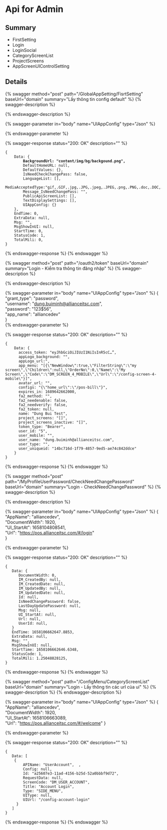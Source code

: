 # Api for Admin

## Summary

* FirstSetting
* Login
* LoginSocial
* CategoryScreenList
* ProjectScreens
* AppScreenUIControlSetting

## Details

{% swagger method="post" path="/GlobalAppSetting/FisrtSetting" baseUrl="domain" summary="Lấy thông tin config default" %}
{% swagger-description %}

{% endswagger-description %}

{% swagger-parameter in="body" name="UIAppConfig" type="Json" %}

{% endswagger-parameter %}

{% swagger-response status="200: OK" description="" %}
<pre class="language-javascript"><code class="lang-javascript">{
    Data: {
<strong>        BackgroundUrl: "content/img/bg/backgound.png",
</strong>        DefaultHomeURL: null,
        DefaultValues: {},
        IsNeedCheckChangePass: false,
        LanguageList: [],
        MediaAcceptedType:"gif,.GIF,.jpg,.JPG,.jpeg,.JPEG,.png,.PNG,.doc,.DOC,.docx,.docx,.xls,.XLS,.xlsx,.xlsx,.pdf,.PDF,.txt,.TXT,.dwg,.DWG,.sql,.json,.HEIC,.HEIF,.HEVC",
        Message_IsNeedChangePass: "",
        PublicApiScreenList: [],
        TextDisplaySettings: [],
        UIAppConfig: {}
    },
    EndTime: 0,
    ExtraData: null,
    Msg: "",
    MsgShowInUI: null,
    StartTime: 0,
    StatusCode: 1,
    TotalMili: 0,
}
</code></pre>
{% endswagger-response %}
{% endswagger %}  

{% swagger method="post" path="/oauth2/token" baseUrl="domain" summary="Login - Kiểm tra thông tin đăng nhập" %}
{% swagger-description %}

{% endswagger-description %}

{% swagger-parameter in="body" name="UIAppConfig" type="Json" %}
{  
    "grant_type": "password",  
    "username": "dung.buiminh@allianceitsc.com",  
    "password": "123$56",  
    "app_name": "alliancedev"  
}  
{% endswagger-parameter %}

{% swagger-response status="200: OK" description="" %}
<pre class="language-javascript"><code class="lang-javascript">{
    Data: {
      access_token: "eyJhbGciOiJIUzI1NiIsInR5cC…”,
      appLogo_background: "",
      appLogo_url:",
      app_menu: "[{\"NewWindow\":true,\"FilterString\":\"my screen\",\"Children\":null,\"OrderNo\":0,\"Name\":\"My                Screen\",\"Code\":\"DM_SCREEN_4_MOBILE\",\"Url\":\"/config-screen-4-mobile\"}]",
      avatar_url: "",
      configs: "{\"home_url\":\"/pos-bill\"}",
      expires_in: 1689642662000,
      fa2_method: "",
      fa2_needenable: false,
      fa2_needverify: false,
      fa2_token: null,
      name: "Dung Bui Test",
      project_screens: "[]",
      project_screens_inactive: "[]",
      token_type: "Bearer",
      user_id: "5",
      user_mobile: "",
      user_name: "dung.buiminh@allianceitsc.com",
      user_type: "",
      user_uniqueid: "14bc716d-1f79-4857-9ed5-ae74c842ddce"
    }
}
</code></pre>
{% endswagger-response %}
{% endswagger %}
  
  
{% swagger method="post" path="/MyProfileUserPassword/CheckNeedChangePassword" baseUrl="domain" summary="Login - CheckNeedChangePassword" %}
{% swagger-description %}

{% endswagger-description %}

{% swagger-parameter in="body" name="UIAppConfig" type="Json" %}
{  
    "AppName": "alliancedev",  
    "DocumentWidth": 1920,  
    "UI_StartAt": 1658104808541,  
    "Url": "https://pos.allianceitsc.com/#/login"  
}

{% endswagger-parameter %}

{% swagger-response status="200: OK" description="" %}
<pre class="language-javascript"><code class="lang-javascript">{
   Data: {
      DocumentWidth: 0,
      IM_CreatedBy: null,
      IM_CreatedDate: null,
      IM_UpdatedBy: null,
      IM_UpdatedDate: null,
      Id: null,
      IsNeedChangePassword: false,
      LastDayUpdatePassword: null,
      Msg: null,
      UI_StartAt: null,
      Url: null,
      UserId: null,
   }
   EndTime: 1658106662647.8853,
   ExtraData: null,
   Msg: "",
   MsgShowInUI: null,
   StartTime: 1658106662646.6348,
   StatusCode: 1,
   TotalMili: 1.25048828125,
}
</code></pre>
{% endswagger-response %}
{% endswagger %}  
  
  
{% swagger method="post" path="/ConfigMenu/CategoryScreenList" baseUrl="domain" summary="Login - Lấy thông tin các url của ui" %}
{% swagger-description %}
{% endswagger-description %}

{% swagger-parameter in="body" name="UIAppConfig" type="Json" %}
{  
    "AppName": "alliancedev",  
    "DocumentWidth": 1920,  
    "UI_StartAt": 1658106663089,  
    "Url": "https://pos.allianceitsc.com/#/welcome"
}

{% endswagger-parameter %}

{% swagger-response status="200: OK" description="" %}
<pre class="language-javascript"><code class="lang-javascript">{
   Data: [
    {
        APIName: "UserAccount",  ,  
        Config: null,  
        Id: "a25607e3-11ad-4156-b25d-52a0bbbf9d72",  
        RequestData: null,  
        ScreenCode: "DM_USER_ACCOUNT",  
        Title: "Account Login",  
        Type: "SIDE_MENU",  
        UIType: null,  
        UIUrl: "/config-account-login"
     } 
   ]
}
</code></pre>
{% endswagger-response %}
{% endswagger %}  
